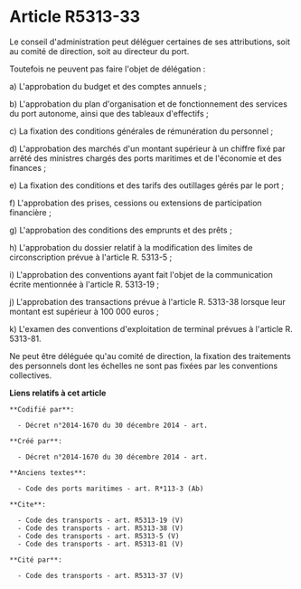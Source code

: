 # Article R5313-33

Le conseil d'administration peut déléguer certaines de ses attributions, soit au comité de direction, soit au directeur du
port. 

Toutefois ne peuvent pas faire l'objet de délégation : 

a) L'approbation du budget et des comptes annuels ; 

b) L'approbation du plan d'organisation et de fonctionnement des services du port autonome, ainsi que des tableaux
d'effectifs ; 

c) La fixation des conditions générales de rémunération du personnel ; 

d) L'approbation des marchés d'un montant supérieur à un chiffre fixé par arrêté des ministres chargés des ports maritimes et
de l'économie et des finances ; 

e) La fixation des conditions et des tarifs des outillages gérés par le port ; 

f) L'approbation des prises, cessions ou extensions de participation financière ; 

g) L'approbation des conditions des emprunts et des prêts ; 

h) L'approbation du dossier relatif à la modification des limites de circonscription prévue à l'article R. 5313-5 ; 

i) L'approbation des conventions ayant fait l'objet de la communication écrite mentionnée à l'article R. 5313-19 ; 

j) L'approbation des transactions prévue à l'article R. 5313-38 lorsque leur montant est supérieur à 100 000 euros ; 

k) L'examen des conventions d'exploitation de terminal prévues à l'article R. 5313-81. 

Ne peut être déléguée qu'au comité de direction, la fixation des traitements des personnels dont les échelles ne sont pas
fixées par les conventions collectives.

**Liens relatifs à cet article**

	**Codifié par**:

	  - Décret n°2014-1670 du 30 décembre 2014 - art.

	**Créé par**:

	  - Décret n°2014-1670 du 30 décembre 2014 - art.

	**Anciens textes**:

	  - Code des ports maritimes - art. R*113-3 (Ab)

	**Cite**:

	  - Code des transports - art. R5313-19 (V)
	  - Code des transports - art. R5313-38 (V)
	  - Code des transports - art. R5313-5 (V)
	  - Code des transports - art. R5313-81 (V)

	**Cité par**:

	  - Code des transports - art. R5313-37 (V)
